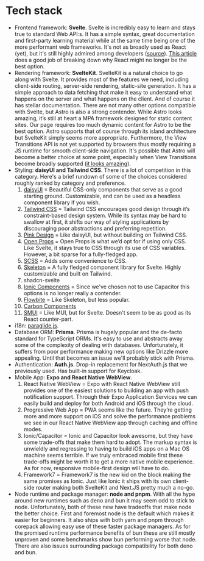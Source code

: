 # Tech stack

- Frontend framework: **Svelte**. Svelte is incredibly easy to learn and stays true to standard Web API:s. It has a simple syntax, great documentation and first-party learning material while at the same time being one of the more performant web frameworks. It's not as broadly used as React (yet), but it's still highly admired among developers ([source](https://2022.stateofjs.com/en-US/libraries/)). [This article](https://joshcollinsworth.com/blog/antiquated-react) does a good job of breaking down why React might no longer be the best option.
- Rendering framework: **SvelteKit**. SvelteKit is a natural choice to go along with Svelte. It provides most of the features we need, including client-side routing, server-side rendering, static-site generation. It has a simple approach to data fetching that make it easy to understand what happens on the server and what happens on the client. And of course it has stellar documentation. There are not many other options compatible with Svelte, but Astro is also a strong contender. While Astro looks amazing, it’s still at heart a MPA framework designed for static content sites. Our page requires too much dynamic content for Astro to be the best option. Astro supports that of course through its island architecture but SvelteKit simply seems more appropriate. Furthermore, the View Transitions API is not yet supported by browsers thus mostly requiring a JS runtime for smooth client-side navigation. It's possible that Astro will become a better choice at some point, especially when View Transitions become broadly supported ([it looks amazing](https://astro.build/blog/astro-3/)).
- Styling: **daisyUI and Tailwind CSS**. There is a lot of competition in this category. Here's a brief rundown of some of the choices considered roughly ranked by category and preference.
  1. [daisyUI](https://daisyui.com/) = Beautiful CSS-only components that serve as a good starting ground. Customizable, and can be used as a headless component library if you wish.
  2. [Tailwind CSS](https://tailwindcss.com/) = Tailwind CSS encourages good design through it’s constraint-based design system. While its syntax may be hard to swallow at first, it shifts our way of styling applications by discouraging poor abstractions and preferring repetition.
  3. [Pink Design](https://pink.appwrite.io/) = Like daisyUI, but without building on Tailwind CSS.
  4. [Open Props](https://open-props.style/) = Open Props is what we’d opt for if using only CSS. Like Svelte, it stays true to CSS through its use of CSS variables. However, a bit sparse for a fully-fledged app.
  5. [SCSS](https://sass-lang.com/) = Adds some convenience to CSS.
  6. [Skeleton](https://www.skeleton.dev/) = A fully fledged component library for Svelte. Highly customizable and built on Tailwind.
  7. shadcn-svelte
  8. [Ionic Components](https://ionicframework.com/docs/components) = Since we've chosen not to use Capacitor this options is no longer really a contender.
  9. [Flowbite](https://flowbite-svelte.com/) = Like Skeleton, but less popular.
  10. [Carbon Components](https://carbon-components-svelte.onrender.com/)
  11. [SMUI](https://sveltematerialui.com/) = Like MUI, but for Svelte. Doesn't seem to be as good as its React counter-part.
- i18n: [paraglide.js](https://inlang.com/m/gerre34r/library-inlang-paraglideJs).
- Database ORM: **Prisma**. Prisma is hugely popular and the de-facto standard for TypeScript ORMs. It's easy to use and abstracts away some of the complexity of dealing with databases. Unfortunately, it suffers from poor performance making new options like Drizzle more appealing. Until that becomes an issue we'll probably stick with Prisma.
- Authentication: **Auth.js**. Drop-in replacement for NextAuth.js that we previously used. Has built-in support for Keycloak.
- Mobile App: **Expo and React Native WebView**.
  1. React Native WebView = Expo with React Native WebView still provides one of the easiest solutions to building an app with push notification support. Through their Expo Application Services we can easily build and deploy for both Android and iOS through the cloud.
  2. Progressive Web App = PWA seems like the future. They’re getting more and more support on iOS and solve the performance problems we see in our React Native WebView app through caching and offline modes.
  3. Ionic/Capacitor = Ionic and Capacitor look awesome, but they have some trade-offs that make them hard to adopt. The markup syntax is unwieldly and regressing to having to build iOS apps on a Mac OS machine seems terrible. If we truly embraced mobile first these trade-offs might be worth it to get a more native mobile experience. As for now, responsive mobile-first design will have to do.
  4. Framework7 = Framework7 is the new kid on the block making the same promises as Ionic. Just like Ionic it ships with its own client-side router making both SvelteKit and Next.JS pretty much a no-go.
- Node runtime and package manager: **node and pnpm**. With all the hype around new runtimes such as deno and bun it may seem odd to stick to node. Unfortunately, both of these new have tradeoffs that make node the better choice. First and foremost node is the default which makes it easier for beginners. It also ships with both yarn and pnpm through corepack allowing easy use of these faster package managers. As for the promised runtime performance benefits of bun these are still mostly unproven and some benchmarks show bun performing worse that node. There are also issues surrounding package compatibility for both deno and bun.
